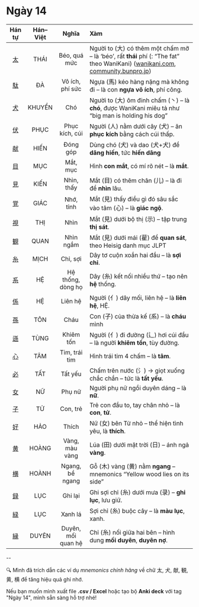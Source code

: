 # Ngày 14

| Hán tự | Hán–Việt | Nghĩa | Xàm |
| :-------------------------------: | :----: | :-----------: | :------------------------------------------------------------------------------------------ |
| [<span class="stroke-order">太</span>](https://mazii.net/vi-VN/search/kanji/javi/太) | THÁI | Béo, quá mức | Người to (大) có thêm một chấm mỡ – là ‘béo’, rất **thái** phí (: “The fat” theo WaniKani) ([wanikani.com][1], [community.bunpro.jp][2]) |
| [<span class="stroke-order">駄</span>](https://mazii.net/vi-VN/search/kanji/javi/駄) | ĐÀ | Vô ích, phí sức | Ngựa (馬) kéo hàng nặng mà không đi – là con **ngựa vô ích**, phí công. |
| [<span class="stroke-order">犬</span>](https://mazii.net/vi-VN/search/kanji/javi/犬) | KHUYỂN | Chó | Người to (大) ôm đinh chấm (丶) – là **chó**, được WaniKani miêu tả như “big man is holding his dog” |
| [<span class="stroke-order">伏</span>](https://mazii.net/vi-VN/search/kanji/javi/伏) | PHỤC | Phục kích, cúi | Người (人) nằm dưới cây (犬) – ăn **phục kích** bằng cách cúi thấp. |
| [<span class="stroke-order">献</span>](https://mazii.net/vi-VN/search/kanji/javi/献) | HIẾN | Đóng góp | Dùng chó (犬) và dao (犬+犬) để **dâng hiến**, tức **hiến dâng** |
| [<span class="stroke-order">目</span>](https://mazii.net/vi-VN/search/kanji/javi/目) | MỤC | Mắt, mục | Hình **con mắt**, có mí rõ nét – là **mắt**. |
| [<span class="stroke-order">見</span>](https://mazii.net/vi-VN/search/kanji/javi/見) | KIẾN | Nhìn, thấy | Mắt (目) có thêm chân (儿) – là đi để **nhìn** lâu. |
| [<span class="stroke-order">覚</span>](https://mazii.net/vi-VN/search/kanji/javi/覚) | GIÁC | Nhớ, tỉnh | Mắt (見) thấy điều gì đó sâu sắc vào tâm (心) – là **giác ngộ**. |
| [<span class="stroke-order">視</span>](https://mazii.net/vi-VN/search/kanji/javi/視) | THỊ | Nhìn | Mắt (見) dưới bộ thị (示) – tập trung **thị sát**. |
| [<span class="stroke-order">観</span>](https://mazii.net/vi-VN/search/kanji/javi/観) | QUAN | Nhìn ngắm | Mắt (見) dưới mái (雚) để **quan sát**, theo Heisig danh mục JLPT |
| [<span class="stroke-order">糸</span>](https://mazii.net/vi-VN/search/kanji/javi/糸) | MỊCH | Chỉ, sợi | Dây tơ cuộn xoắn hai đầu – là **sợi chỉ**. |
| [<span class="stroke-order">系</span>](https://mazii.net/vi-VN/search/kanji/javi/系) | HỆ | Hệ thống, dòng họ | Dây (糸) kết nối nhiều thứ – tạo nên **hệ** thống. |
| [<span class="stroke-order">係</span>](https://mazii.net/vi-VN/search/kanji/javi/係) | HỆ | Liên hệ | Người (亻) dây mối, liên hệ – là **liên hệ**, HỆ. |
| [<span class="stroke-order">孫</span>](https://mazii.net/vi-VN/search/kanji/javi/孫) | TÔN | Cháu | Con (子) của thừa kế (系) – là **cháu** mình |
| [<span class="stroke-order">遜</span>](https://mazii.net/vi-VN/search/kanji/javi/遜) | TÙNG | Khiêm tốn | Người (亻) đi đường (辶) hơi cúi đầu – là người **khiêm tốn**, tùy đường. |
| [<span class="stroke-order">心</span>](https://mazii.net/vi-VN/search/kanji/javi/心) | TÂM | Tim, trái tim | Hình trái tim 4 chấm – là **tâm**. |
| [<span class="stroke-order">必</span>](https://mazii.net/vi-VN/search/kanji/javi/必) | TẤT | Tất yếu | Chấm trên nước (氵) → giọt xuống chắc chắn – tức là **tất yếu**. |
| [<span class="stroke-order">女</span>](https://mazii.net/vi-VN/search/kanji/javi/女) | NỮ | Phụ nữ | Người phụ nữ ngồi duyên dáng – là **nữ**. |
| [<span class="stroke-order">子</span>](https://mazii.net/vi-VN/search/kanji/javi/子) | TỬ | Con, trẻ | Trẻ con đầu to, tay chân nhỏ – là **con**, **tử**. |
| [<span class="stroke-order">好</span>](https://mazii.net/vi-VN/search/kanji/javi/好) | HẢO | Thích | Nữ (女) bên Tử nhỏ – thể hiện tình yêu, là **thích**. |
| [<span class="stroke-order">黄</span>](https://mazii.net/vi-VN/search/kanji/javi/黄) | HOÀNG | Vàng, màu vàng | Lúa (田) dưới mặt trời (日) – ánh ngả **vàng**. |
| [<span class="stroke-order">横</span>](https://mazii.net/vi-VN/search/kanji/javi/横) | HOÀNH | Ngang, bề ngang | Gỗ (木) vàng (黄) nằm **ngang** – mnemonics “Yellow wood lies on its side” |
| [<span class="stroke-order">録</span>](https://mazii.net/vi-VN/search/kanji/javi/録) | LỤC | Ghi lại | Ghi sợi chỉ (糸) dưới mưa (录) – **ghi lục**, lưu giữ. |
| [<span class="stroke-order">緑</span>](https://mazii.net/vi-VN/search/kanji/javi/緑) | LỤC | Xanh lá | Sợi chỉ (糸) buộc cây – là **màu lục**, xanh. |
| [<span class="stroke-order">縁</span>](https://mazii.net/vi-VN/search/kanji/javi/縁) | DUYÊN | Duyên, mối quan hệ | Chỉ (糸) nối giữa hai bên – hình dung **mối duyên**, **duyên nợ**. |

--

🔍 Mình đã trích dẫn các ví dụ *mnemonics chính hãng* về chữ 太, 犬, 献, 観, 黄, 横 để tăng hiệu quả ghi nhớ.

Nếu bạn muốn mình xuất file **.csv / Excel** hoặc tạo bộ **Anki deck** với tag "Ngày 14", mình sẵn sàng hỗ trợ nhé!

[1]: https://www.wanikani.com/kanji/%E5%A4%AA?utm_source=chatgpt.com "WaniKani / Kanji / 太"
[2]: https://community.bunpro.jp/t/i-studied-kanji-for-2-and-a-bit-hours-every-single-day-for-two-years/47269?utm_source=chatgpt.com "I studied kanji for 2 (and a bit) hours every single day for two years"
